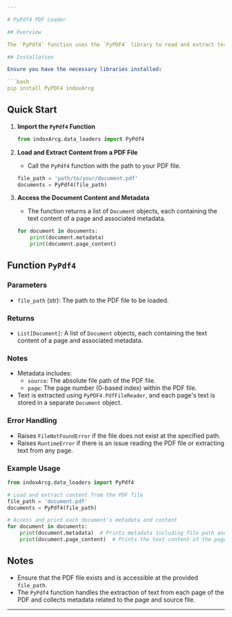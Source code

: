 ```yaml
---

# PyPdf4 PDF Loader

## Overview

The `PyPdf4` function uses the `PyPDF4` library to read and extract text from a PDF file. It processes each page of the PDF, constructs a `Document` object for each page, and includes relevant metadata. This function is useful for text extraction and processing from PDF documents.

## Installation

Ensure you have the necessary libraries installed:

```bash
pip install PyPDF4 indoxArcg
```

## Quick Start

1. **Import the `PyPdf4` Function**

   ```python
   from indoxArcg.data_loaders import PyPdf4
   ```

2. **Load and Extract Content from a PDF File**

   - Call the `PyPdf4` function with the path to your PDF file.

   ```python
   file_path = 'path/to/your/document.pdf'
   documents = PyPdf4(file_path)
   ```

3. **Access the Document Content and Metadata**

   - The function returns a list of `Document` objects, each containing the text content of a page and associated metadata.

   ```python
   for document in documents:
       print(document.metadata)
       print(document.page_content)
   ```

## Function `PyPdf4`

### Parameters

- `file_path` (str): The path to the PDF file to be loaded.

### Returns

- `List[Document]`: A list of `Document` objects, each containing the text content of a page and associated metadata.

### Notes

- Metadata includes:
  - `source`: The absolute file path of the PDF file.
  - `page`: The page number (0-based index) within the PDF file.
- Text is extracted using `PyPDF4.PdfFileReader`, and each page's text is stored in a separate `Document` object.

### Error Handling

- Raises `FileNotFoundError` if the file does not exist at the specified path.
- Raises `RuntimeError` if there is an issue reading the PDF file or extracting text from any page.

### Example Usage

```python
from indoxArcg.data_loaders import PyPdf4

# Load and extract content from the PDF file
file_path = 'document.pdf'
documents = PyPdf4(file_path)

# Access and print each document's metadata and content
for document in documents:
    print(document.metadata)  # Prints metadata including file path and page number
    print(document.page_content)  # Prints the text content of the page
```

## Notes

- Ensure that the PDF file exists and is accessible at the provided `file_path`.
- The `PyPdf4` function handles the extraction of text from each page of the PDF and collects metadata related to the page and source file.

---
```

